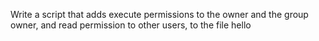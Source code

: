 Write a script that adds execute permissions to the owner and the group owner, and read permission to other users, to the file hello
